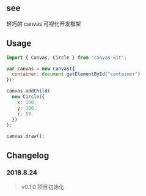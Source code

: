 ## see

轻巧的 canvas 可视化开发框架

## Usage

```js
import { Canvas, Circle } from "canvas-kit";

var canvas = new Canvas({
  container: document.getElementById("container")
});

canvas.addChild(
  new Circle({
    x: 100,
    y: 100,
    r: 59
  })
);

canvas.draw();
```

## Changelog

### 2018.8.24

> v0.1.0 项目初始化
